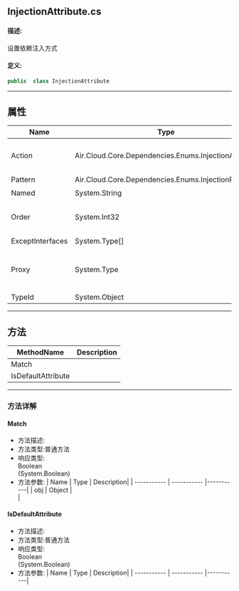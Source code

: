 ## InjectionAttribute.cs 


#### 描述:


设置依赖注入方式


#### 定义: 
``` csharp
public  class InjectionAttribute
```
---
## 属性 
| Name      | Type | Description|
| ----------- | ----------- |-----------|
|     Action |  Air.Cloud.Core.Dependencies.Enums.InjectionActions | 添加服务方式，存在不添加，或继续添加 |
|     Pattern |  Air.Cloud.Core.Dependencies.Enums.InjectionPatterns | 注册选项 |
|     Named |  System.String | 注册别名 |
|     Order |  System.Int32 | 排序，排序越大，则在后面注册 |
|     ExceptInterfaces |  System.Type[] | 排除接口 |
|     Proxy |  System.Type | 代理类型，必须继承 DispatchProxy、IDispatchProxy |
|     TypeId |  System.Object |  |
---
## 方法 
| MethodName      | Description | 
| ----------- | ----------- |
| Match |  |
| IsDefaultAttribute |  |
---
### 方法详解 
####  Match
* 方法描述:<br> 
* 方法类型:普通方法
* 响应类型:<br> Boolean <br> (System.Boolean)
* 方法参数:
| Name      | Type | Description|
| ----------- | ----------- |-----------|
| obj | Object |<br> |
####  IsDefaultAttribute
* 方法描述:<br> 
* 方法类型:普通方法
* 响应类型:<br> Boolean <br> (System.Boolean)
* 方法参数:
| Name      | Type | Description|
| ----------- | ----------- |-----------|
